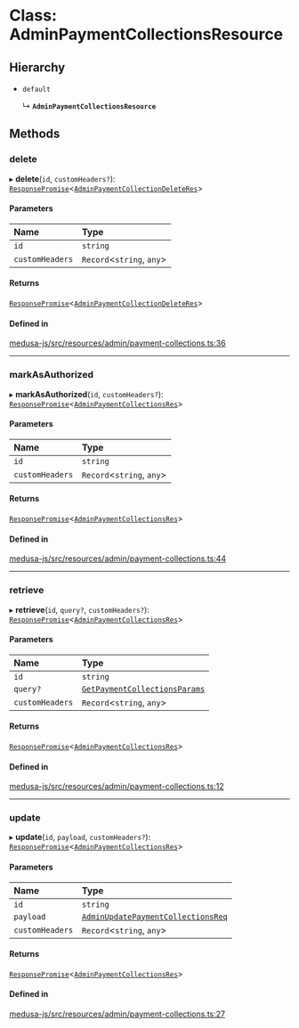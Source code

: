 # Class: AdminPaymentCollectionsResource

## Hierarchy

- `default`

  ↳ **`AdminPaymentCollectionsResource`**

## Methods

### delete

▸ **delete**(`id`, `customHeaders?`): [`ResponsePromise`](../modules/internal.md#responsepromise)<[`AdminPaymentCollectionDeleteRes`](../modules/internal-15.md#adminpaymentcollectiondeleteres)\>

#### Parameters

| Name | Type |
| :------ | :------ |
| `id` | `string` |
| `customHeaders` | `Record`<`string`, `any`\> |

#### Returns

[`ResponsePromise`](../modules/internal.md#responsepromise)<[`AdminPaymentCollectionDeleteRes`](../modules/internal-15.md#adminpaymentcollectiondeleteres)\>

#### Defined in

[medusa-js/src/resources/admin/payment-collections.ts:36](https://github.com/medusajs/medusa/blob/29135c051/packages/medusa-js/src/resources/admin/payment-collections.ts#L36)

___

### markAsAuthorized

▸ **markAsAuthorized**(`id`, `customHeaders?`): [`ResponsePromise`](../modules/internal.md#responsepromise)<[`AdminPaymentCollectionsRes`](../modules/internal-15.md#adminpaymentcollectionsres)\>

#### Parameters

| Name | Type |
| :------ | :------ |
| `id` | `string` |
| `customHeaders` | `Record`<`string`, `any`\> |

#### Returns

[`ResponsePromise`](../modules/internal.md#responsepromise)<[`AdminPaymentCollectionsRes`](../modules/internal-15.md#adminpaymentcollectionsres)\>

#### Defined in

[medusa-js/src/resources/admin/payment-collections.ts:44](https://github.com/medusajs/medusa/blob/29135c051/packages/medusa-js/src/resources/admin/payment-collections.ts#L44)

___

### retrieve

▸ **retrieve**(`id`, `query?`, `customHeaders?`): [`ResponsePromise`](../modules/internal.md#responsepromise)<[`AdminPaymentCollectionsRes`](../modules/internal-15.md#adminpaymentcollectionsres)\>

#### Parameters

| Name | Type |
| :------ | :------ |
| `id` | `string` |
| `query?` | [`GetPaymentCollectionsParams`](internal-15.GetPaymentCollectionsParams.md) |
| `customHeaders` | `Record`<`string`, `any`\> |

#### Returns

[`ResponsePromise`](../modules/internal.md#responsepromise)<[`AdminPaymentCollectionsRes`](../modules/internal-15.md#adminpaymentcollectionsres)\>

#### Defined in

[medusa-js/src/resources/admin/payment-collections.ts:12](https://github.com/medusajs/medusa/blob/29135c051/packages/medusa-js/src/resources/admin/payment-collections.ts#L12)

___

### update

▸ **update**(`id`, `payload`, `customHeaders?`): [`ResponsePromise`](../modules/internal.md#responsepromise)<[`AdminPaymentCollectionsRes`](../modules/internal-15.md#adminpaymentcollectionsres)\>

#### Parameters

| Name | Type |
| :------ | :------ |
| `id` | `string` |
| `payload` | [`AdminUpdatePaymentCollectionsReq`](internal-15.AdminUpdatePaymentCollectionsReq.md) |
| `customHeaders` | `Record`<`string`, `any`\> |

#### Returns

[`ResponsePromise`](../modules/internal.md#responsepromise)<[`AdminPaymentCollectionsRes`](../modules/internal-15.md#adminpaymentcollectionsres)\>

#### Defined in

[medusa-js/src/resources/admin/payment-collections.ts:27](https://github.com/medusajs/medusa/blob/29135c051/packages/medusa-js/src/resources/admin/payment-collections.ts#L27)
